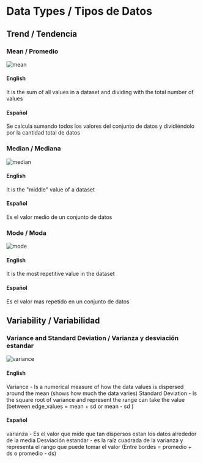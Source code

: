 # Data Types / Tipos de Datos

## Trend / Tendencia
### Mean / Promedio
![mean](https://pharmafactz.com/wp-content/uploads/2017/11/p2.png)
#### English
It is the sum of all values in a dataset and dividing with the total number of values 
#### Español
Se calcula sumando todos los valores del conjunto de datos y dividiéndolo por la cantidad total de datos

### Median / Mediana
![median](https://upload.wikimedia.org/wikipedia/commons/thumb/c/cf/Finding_the_median.png/1200px-Finding_the_median.png)
#### English
It is the "middle" value of a dataset
#### Español
Es el valor medio de un conjunto de datos

### Mode / Moda
![mode](https://www.wikihow.com/images/thumb/2/29/Find-Mean%2C-Median%2C-and-Mode-Step-7-Version-2.jpg/aid1660401-v4-728px-Find-Mean%2C-Median%2C-and-Mode-Step-7-Version-2.jpg)
#### English
It is the most repetitive value in the dataset
#### Español
Es el valor mas repetido en un conjunto de datos 

## Variability / Variabilidad
### Variance and Standard Deviation / Varianza y desviación estandar
![variance](http://statisticslectures.com/images/samplevarstd.gif)
#### English
Variance - Is a numerical measure of how the data values is dispersed around the mean (shows how much the data varies)
Standard Deviation - Is the square root of variance and represent the range can take the value (between edge_values = mean + sd or mean - sd )
#### Español
varianza - Es el valor que mide que tan dispersos estan los datos alrededor de la media
Desviación estandar - es la raíz cuadrada de la varianza y representa el rango que puede tomar el valor (Entre bordes = promedio + ds o promedio - ds)